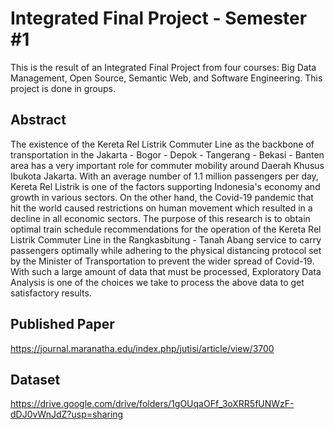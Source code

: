 # Integrated Final Project - Semester #1
This is the result of an Integrated Final Project from four courses: Big Data Management, Open Source, Semantic Web, and Software Engineering. This project is done in groups.

## Abstract
The existence of the Kereta Rel Listrik Commuter Line as the backbone of transportation in the Jakarta - Bogor - Depok - Tangerang - Bekasi - Banten area has a very important role for commuter mobility around Daerah Khusus Ibukota Jakarta. With an average number of 1.1 million passengers per day, Kereta Rel Listrik is one of the factors supporting Indonesia's economy and growth in various sectors. On the other hand, the Covid-19 pandemic that hit the world caused restrictions on human movement which resulted in a decline in all economic sectors. The purpose of this research is to obtain optimal train schedule recommendations for the operation of the Kereta Rel Listrik Commuter Line in the Rangkasbitung - Tanah Abang service to carry passengers optimally while adhering to the physical distancing protocol set by the Minister of Transportation to prevent the wider spread of Covid-19. With such a large amount of data that must be processed, Exploratory Data Analysis is one of the choices we take to process the above data to get satisfactory results.

## Published Paper
https://journal.maranatha.edu/index.php/jutisi/article/view/3700

## Dataset
https://drive.google.com/drive/folders/1gOUqaOFf_3oXRR5fUNWzF-dDJ0vWnJdZ?usp=sharing
